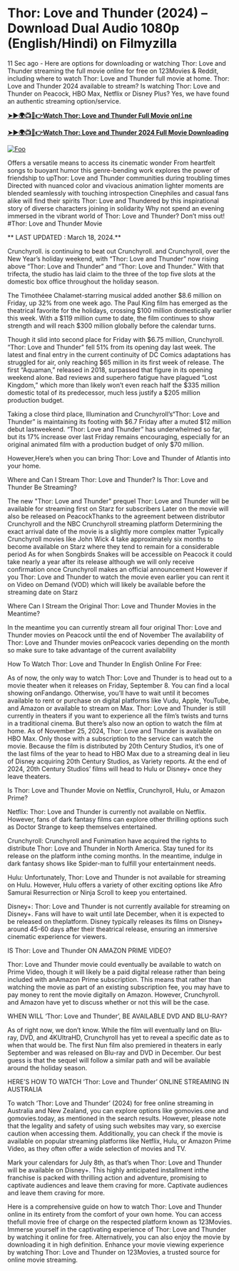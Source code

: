# Thor: Love and Thunder (2024) – Download Dual Audio 1080p (English/Hindi) on Filmyzilla

11 Sec ago - Here are options for downloading or watching Thor: Love and Thunder streaming the full movie online for free on 123Movies & Reddit, including where to watch Thor: Love and Thunder full movie at home. Thor: Love and Thunder 2024 available to stream? Is watching Thor: Love and Thunder on Peacock, HBO Max, Netflix or Disney Plus? Yes, we have found an authentic streaming option/service.


[**➤►🌍📺📱👉Watch Thor: Love and Thunder Full Movie onl𝚒ne**](https://bit.ly/Most-popular-Movies)

[**➤►🌍📺📱👉Watch Thor: Love and Thunder 2024 Full Movie Downloading**](https://bit.ly/Most-popular-Movies)

[![Foo](https://static.wixstatic.com/media/b249f9_adac8f70fb3f45b88691696c77de18f3~mv2.gif)](https://bit.ly/Most-popular-Movies)


Offers a versatile means to access its cinematic wonder From heartfelt songs to buoyant humor this genre-bending work explores the power of friendship to upThor: Love and Thunder communities during troubling times Directed with nuanced color and vivacious animation lighter moments are blended seamlessly with touching introspection Cinephiles and casual fans alike will find their spirits Thor: Love and Thundered by this inspirational story of diverse characters joining in solidarity Why not spend an evening immersed in the vibrant world of Thor: Love and Thunder? Don’t miss out! #Thor: Love and Thunder Movie

** LAST UPDATED : March 18, 2024.**

Crunchyroll. is continuing to beat out Crunchyroll. and Crunchyroll, over the New Year’s holiday weekend, with “Thor: Love and Thunder” now rising above “Thor: Love and Thunder” and “Thor: Love and Thunder.” With that trifecta, the studio has laid claim to the three of the top five slots at the domestic box office throughout the holiday season.

The Timothéee Chalamet-starring musical added another $8.6 million on Friday, up 32% from one week ago. The Paul King film has emerged as the theatrical favorite for the holidays, crossing $100 million domestically earlier this week. With a $119 million cume to date, the film continues to show strength and will reach $300 million globally before the calendar turns.

Though it slid into second place for Friday with $6.75 million, Crunchyroll. “Thor: Love and Thunder” fell 51% from its opening day last week. The latest and final entry in the current continuity of DC Comics adaptations has struggled for air, only reaching $65 million in its first week of release. The first “Aquaman,” released in 2018, surpassed that figure in its opening weekend alone. Bad reviews and superhero fatigue have plagued “Lost Kingdom,” which more than likely won’t even reach half the $335 million domestic total of its predecessor, much less justify a $205 million production budget.

Taking a close third place, Illumination and Crunchyroll’s“Thor: Love and Thunder” is maintaining its footing with $6.7 Friday after a muted $12 million debut lastweekend. “Thor: Love and Thunder” has underwhelmed so far, but its 17% increase over last Friday remains encouraging, especially for an original animated film with a production budget of only $70 million.

However,Here’s when you can bring Thor: Love and Thunder of Atlantis into your home.

Where and Can I Stream Thor: Love and Thunder? Is Thor: Love and Thunder Be Streaming?

The new "Thor: Love and Thunder" prequel Thor: Love and Thunder will be available for streaming first on Starz for subscribers Later on the movie will also be released on PeacockThanks to the agreement between distributor Crunchyroll and the NBC Crunchyroll streaming platform Determining the exact arrival date of the movie is a slightly more complex matter Typically Crunchyroll movies like John Wick 4 take approximately six months to become available on Starz where they tend to remain for a considerable period As for when Songbirds Snakes will be accessible on Peacock it could take nearly a year after its release although we will only receive confirmation once Crunchyroll makes an official announcement However if you Thor: Love and Thunder to watch the movie even earlier you can rent it on Video on Demand (VOD) which will likely be available before the streaming date on Starz

Where Can I Stream the Original Thor: Love and Thunder Movies in the Meantime?

In the meantime you can currently stream all four original Thor: Love and Thunder movies on Peacock until the end of November The availability of Thor: Love and Thunder movies onPeacock varies depending on the month so make sure to take advantage of the current availability

How To Watch Thor: Love and Thunder In English Online For Free:

As of now, the only way to watch Thor: Love and Thunder is to head out to a movie theater when it releases on Friday, September 8. You can find a local showing onFandango. Otherwise, you’ll have to wait until it becomes available to rent or purchase on digital platforms like Vudu, Apple, YouTube, and Amazon or available to stream on Max. Thor: Love and Thunder is still currently in theaters if you want to experience all the film’s twists and turns in a traditional cinema. But there’s also now an option to watch the film at home. As of November 25, 2024, Thor: Love and Thunder is available on HBO Max. Only those with a subscription to the service can watch the movie. Because the film is distributed by 20th Century Studios, it’s one of the last films of the year to head to HBO Max due to a streaming deal in lieu of Disney acquiring 20th Century Studios, as Variety reports. At the end of 2024, 20th Century Studios’ films will head to Hulu or Disney+ once they leave theaters.

Is Thor: Love and Thunder Movie on Netflix, Crunchyroll, Hulu, or Amazon Prime?

Netflix: Thor: Love and Thunder is currently not available on Netflix. However, fans of dark fantasy films can explore other thrilling options such as Doctor Strange to keep themselves entertained.

Crunchyroll: Crunchyroll and Funimation have acquired the rights to distribute Thor: Love and Thunder in North America. Stay tuned for its release on the platform inthe coming months. In the meantime, indulge in dark fantasy shows like Spider-man to fulfill your entertainment needs.

Hulu: Unfortunately, Thor: Love and Thunder is not available for streaming on Hulu. However, Hulu offers a variety of other exciting options like Afro Samurai Resurrection or Ninja Scroll to keep you entertained.

Disney+: Thor: Love and Thunder is not currently available for streaming on Disney+. Fans will have to wait until late December, when it is expected to be released on theplatform. Disney typically releases its films on Disney+ around 45-60 days after their theatrical release, ensuring an immersive cinematic experience for viewers.

IS Thor: Love and Thunder ON AMAZON PRIME VIDEO?

Thor: Love and Thunder movie could eventually be available to watch on Prime Video, though it will likely be a paid digital release rather than being included with anAmazon Prime subscription. This means that rather than watching the movie as part of an existing subscription fee, you may have to pay money to rent the movie digitally on Amazon. However, Crunchyroll. and Amazon have yet to discuss whether or not this will be the case.

WHEN WILL ‘Thor: Love and Thunder’, BE AVAILABLE DVD AND BLU-RAY?

As of right now, we don’t know. While the film will eventually land on Blu-ray, DVD, and 4KUltraHD, Crunchyroll has yet to reveal a specific date as to when that would be. The first Nun film also premiered in theaters in early September and was released on Blu-ray and DVD in December. Our best guess is that the sequel will follow a similar path and will be available around the holiday season.

HERE’S HOW TO WATCH ‘Thor: Love and Thunder’ ONLINE STREAMING IN AUSTRALIA

To watch ‘Thor: Love and Thunder’ (2024) for free online streaming in Australia and New Zealand, you can explore options like gomovies.one and gomovies.today, as mentioned in the search results. However, please note that the legality and safety of using such websites may vary, so exercise caution when accessing them. Additionally, you can check if the movie is available on popular streaming platforms like Netflix, Hulu, or Amazon Prime Video, as they often offer a wide selection of movies and TV.

Mark your calendars for July 8th, as that’s when Thor: Love and Thunder will be available on Disney+. This highly anticipated installment inthe franchise is packed with thrilling action and adventure, promising to captivate audiences and leave them craving for more. Captivate audiences and leave them craving for more.

Here is a comprehensive guide on how to watch Thor: Love and Thunder online in its entirety from the comfort of your own home. You can access thefull movie free of charge on the respected platform known as 123Movies. Immerse yourself in the captivating experience of Thor: Love and Thunder by watching it online for free. Alternatively, you can also enjoy the movie by downloading it in high definition. Enhance your movie viewing experience by watching Thor: Love and Thunder on 123Movies, a trusted source for online movie streaming.

